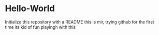 # Hello-World
Initialize this repository with a README
this is mir, trying github for the first time
its kid of fun playingh with this
